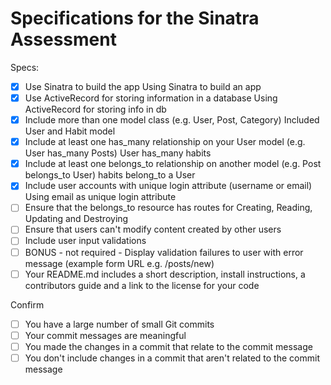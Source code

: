 # Specifications for the Sinatra Assessment

Specs:
- [x] Use Sinatra to build the app
    Using Sinatra to build an app
- [x] Use ActiveRecord for storing information in a database
    Using ActiveRecord for storing info in db
- [x] Include more than one model class (e.g. User, Post, Category)
    Included User and Habit model
- [x] Include at least one has_many relationship on your User model (e.g. User has_many Posts)
    User has_many habits
- [x] Include at least one belongs_to relationship on another model (e.g. Post belongs_to User)
    habits belong_to a User
- [x] Include user accounts with unique login attribute (username or email)
    Using email as unique login attribute
- [ ] Ensure that the belongs_to resource has routes for Creating, Reading, Updating and Destroying
- [ ] Ensure that users can't modify content created by other users
- [ ] Include user input validations
- [ ] BONUS - not required - Display validation failures to user with error message (example form URL e.g. /posts/new)
- [ ] Your README.md includes a short description, install instructions, a contributors guide and a link to the license for your code

Confirm
- [ ] You have a large number of small Git commits
- [ ] Your commit messages are meaningful
- [ ] You made the changes in a commit that relate to the commit message
- [ ] You don't include changes in a commit that aren't related to the commit message